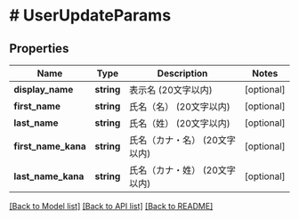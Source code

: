 # # UserUpdateParams

## Properties

Name | Type | Description | Notes
------------ | ------------- | ------------- | -------------
**display_name** | **string** | 表示名 (20文字以内) | [optional] 
**first_name** | **string** | 氏名（名） (20文字以内) | [optional] 
**last_name** | **string** | 氏名（姓） (20文字以内) | [optional] 
**first_name_kana** | **string** | 氏名（カナ・名） (20文字以内) | [optional] 
**last_name_kana** | **string** | 氏名（カナ・姓） (20文字以内) | [optional] 

[[Back to Model list]](../../README.md#documentation-for-models) [[Back to API list]](../../README.md#documentation-for-api-endpoints) [[Back to README]](../../README.md)



